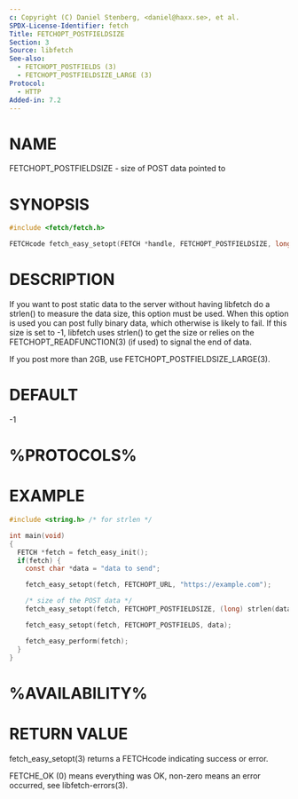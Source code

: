 ```yaml
---
c: Copyright (C) Daniel Stenberg, <daniel@haxx.se>, et al.
SPDX-License-Identifier: fetch
Title: FETCHOPT_POSTFIELDSIZE
Section: 3
Source: libfetch
See-also:
  - FETCHOPT_POSTFIELDS (3)
  - FETCHOPT_POSTFIELDSIZE_LARGE (3)
Protocol:
  - HTTP
Added-in: 7.2
---
```


# NAME

FETCHOPT_POSTFIELDSIZE - size of POST data pointed to

# SYNOPSIS

~~~c
#include <fetch/fetch.h>

FETCHcode fetch_easy_setopt(FETCH *handle, FETCHOPT_POSTFIELDSIZE, long size);
~~~

# DESCRIPTION

If you want to post static data to the server without having libfetch do a
strlen() to measure the data size, this option must be used. When this option
is used you can post fully binary data, which otherwise is likely to fail. If
this size is set to -1, libfetch uses strlen() to get the size or relies on the
FETCHOPT_READFUNCTION(3) (if used) to signal the end of data.

If you post more than 2GB, use FETCHOPT_POSTFIELDSIZE_LARGE(3).

# DEFAULT

-1

# %PROTOCOLS%

# EXAMPLE

~~~c
#include <string.h> /* for strlen */

int main(void)
{
  FETCH *fetch = fetch_easy_init();
  if(fetch) {
    const char *data = "data to send";

    fetch_easy_setopt(fetch, FETCHOPT_URL, "https://example.com");

    /* size of the POST data */
    fetch_easy_setopt(fetch, FETCHOPT_POSTFIELDSIZE, (long) strlen(data));

    fetch_easy_setopt(fetch, FETCHOPT_POSTFIELDS, data);

    fetch_easy_perform(fetch);
  }
}
~~~

# %AVAILABILITY%

# RETURN VALUE

fetch_easy_setopt(3) returns a FETCHcode indicating success or error.

FETCHE_OK (0) means everything was OK, non-zero means an error occurred, see
libfetch-errors(3).
